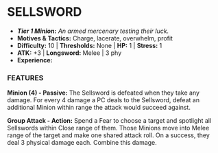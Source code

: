 # SELLSWORD

- ***Tier 1 Minion:*** *An armed mercenary testing their luck.*
- **Motives & Tactics:** Charge, lacerate, overwhelm, profit
- **Difficulty:** 10 | **Thresholds:** None | **HP:** 1 | **Stress:** 1
- **ATK:** +3 | **Longsword:** Melee | 3 phy
- **Experience:** 

### FEATURES

**Minion (4) - Passive:** The Sellsword is defeated when they take any damage. For every 4 damage a PC deals to the Sellsword, defeat an additional Minion within range the attack would succeed against.

**Group Attack - Action:** Spend a Fear to choose a target and spotlight all Sellswords within Close range of them. Those Minions move into Melee range of the target and make one shared attack roll. On a success, they deal 3 physical damage each. Combine this damage.
